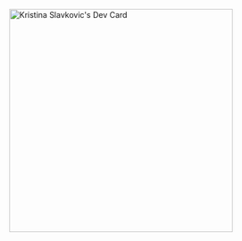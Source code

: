 <a href="https://app.daily.dev/kristinaslavkovic"><img src="https://api.daily.dev/devcards/1d767576563a43dfa5de79eb73d12e85.png?r=swh" width="400" alt="Kristina Slavkovic's Dev Card"/></a>
